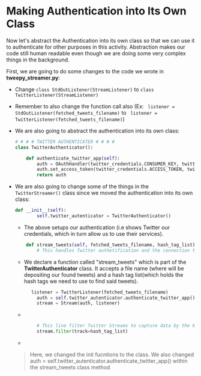 <!--title={Making Authenication into Its Own Class}-->

<!--badges={Web Development:}-->

# Making Authentication into Its Own Class

Now let's abstract the Authentication into its own class so that we can use it to authenticate for other purposes in this activity. Abstraction makes our code still human readable even though we are doing some very complex things in the background. 

First, we are going to do some changes to the code we wrote in **tweepy_streamer.py**:

- Change ```class StdOutListener(StreamListener)``` to ```class TwitterListener(StreamListener)```

- Remember to also change the function call also (Ex: ``` listener = StdOutListener(fetched_tweets_filename)``` to ``` listener = TwitterListener(fetched_tweets_filename)```)

- We are also going to abstract the authentication into its own class:

  ```python
  # # # # TWITTER AUTHENTICATER # # # #
  class TwitterAuthenticator():
  
      def authenticate_twitter_app(self):
          auth = OAuthHandler(twitter_credentials.CONSUMER_KEY, twitter_credentials.CONSUMER_SECRET)
          auth.set_access_token(twitter_credentials.ACCESS_TOKEN, twitter_credentials.ACCESS_TOKEN_SECRET)
          return auth
  ```

- We are also going to change some of the things in the  ```TwitterStreamer()``` class since we moved the authentication into its own class:

  ```python
  def __init__(self):
          self.twitter_autenticator = TwitterAuthenticator()  
  ```
  
  * The above setups our authentication (i.e shows Twitter our credentials, which in turn allow us to use their services).
  
  ```python
      def stream_tweets(self, fetched_tweets_filename, hash_tag_list):
          # This handles Twitter authetification and the connection to Twitter Streaming API
  ```
  
  * We declare a function called "stream_tweets" which is part of the **TwitterAuthenticator** class. It accepts a file name (where will be depositing our found tweets) and a hash tag list(which holds the hash tags we need to use to find said tweets).

  ```python
  		listener = TwitterListener(fetched_tweets_filename)
          auth = self.twitter_autenticator.authenticate_twitter_app() 
          stream = Stream(auth, listener)
  ```
  
  * 
  
  ```python
          # This line filter Twitter Streams to capture data by the keywords: 
          stream.filter(track=hash_tag_list)
  ```
  
  * 
  
  > Here, we changed the init fucntions to the class. We also changed auth = self.twitter_autenticator.authenticate_twitter_app()  within the stream_tweets class method